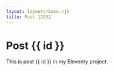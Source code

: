 ```yaml
---
layout: layouts/base.njk
title: Post 12932
---
```


# Post {{ id }}

This is post {{ id }} in my Eleventy project.
